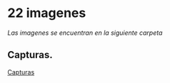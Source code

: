 # 22 imagenes 
_Las imagenes se encuentran en la siguiente carpeta_
## Capturas.
[Capturas](https://github.com/dmsalasr/Programa-de-actualizaci-n-tecnol-gica/tree/main/Tareas/Img-Tar16)
